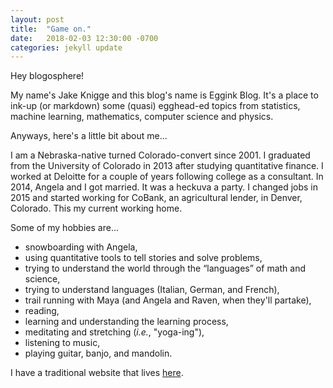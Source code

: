 ```yaml
---
layout: post
title:  "Game on."
date:   2018-02-03 12:30:00 -0700
categories: jekyll update
---
```

Hey blogosphere!

My name's Jake Knigge and this blog's name is Eggink Blog. It's a place to ink-up (or markdown) some (quasi) egghead-ed topics from statistics, machine learning, mathematics, 
computer science and physics.

Anyways, here's a little bit about me...

I am a Nebraska-native turned Colorado-convert since 2001. 
I graduated from the University of Colorado in 2013 after studying quantitative finance.
I worked at Deloitte for a couple of years following college as a consultant.
In 2014, Angela and I got married. It was a heckuva a party.
I changed jobs in 2015 and started working for CoBank, an agricultural lender, in Denver, Colorado. This my current working home.

Some of my hobbies are...

* snowboarding with Angela, 
* using quantitative tools to tell stories and solve problems, 
* trying to understand the world through the “languages” of math and science, 
* trying to understand languages (Italian, German, and French),
* trail running with Maya (and Angela and Raven, when they'll partake),
* reading,
* learning and understanding the learning process, 
* meditating and stretching (*i.e.*, "yoga-ing"),
* listening to music,
* playing guitar, banjo, and mandolin.

I have a traditional website that lives [here][knigge-us].

[knigge-us]:   http://knigge.us